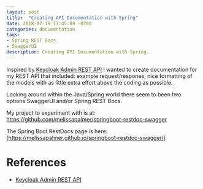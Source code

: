 ```yaml
---
layout: post
title:  "Creating API Documentation with Spring"
date: 2018-07-19 17:45:09 -0700
categories: documentation
tags: 
- Spring REST Docs
- SwaggerUI 
description: Creating API Documentation with Spring.
---
```


Inspired by [Keycloak Admin REST API](https://www.keycloak.org/docs-api/4.1/rest-api/index.html) I wanted to create documentation for my REST API that included: example request/respones, nice formatting of the models with as little extra effort above the coding as possible. 

Looking around within the Java/Spring world there seem to been two options SwaggerUI and/or Spring REST Docs.

My project to experiment with is at: https://github.com/melissapalmer/springboot-restdoc-swagger

The Spring Boot RestDocs page is here: [https://melissapalmer.github.io/springboot-restdoc-swagger/]

References
====
- [Keycloak Admin REST API](https://www.keycloak.org/docs-api/4.1/rest-api/index.html)
